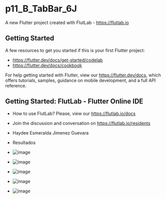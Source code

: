 # p11_B_TabBar_6J

A new Flutter project created with FlutLab - https://flutlab.io

## Getting Started

A few resources to get you started if this is your first Flutter project:

- https://flutter.dev/docs/get-started/codelab
- https://flutter.dev/docs/cookbook

For help getting started with Flutter, view our
https://flutter.dev/docs, which offers tutorials,
samples, guidance on mobile development, and a full API reference.

## Getting Started: FlutLab - Flutter Online IDE

- How to use FlutLab? Please, view our https://flutlab.io/docs
- Join the discussion and conversation on https://flutlab.io/residents

- Haydee Esmeralda Jimenez Guevara
- Resultados
- ![image](https://github.com/HEJimGuev/p11_B_TabBar_6J/assets/143548108/1677f32d-0baa-47d6-b539-28b6c05856bf)
- ![image](https://github.com/HEJimGuev/p11_B_TabBar_6J/assets/143548108/7398f0db-0402-4242-8d9b-d7287ca3ef01)
- ![image](https://github.com/HEJimGuev/p11_B_TabBar_6J/assets/143548108/5bca793a-15e2-46d7-9541-28d03580deef)
- ![image](https://github.com/HEJimGuev/p11_B_TabBar_6J/assets/143548108/a0ce5dc0-3fca-4365-a4d6-f0db73b275bd)
- ![image](https://github.com/HEJimGuev/p11_B_TabBar_6J/assets/143548108/bf833907-66c9-4daf-8ccc-37e2b46abe31)




 
